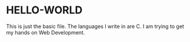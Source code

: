 # HELLO-WORLD
This is just the basic file.
The languages I write in are C.
I am trying to get my hands on Web Development.
